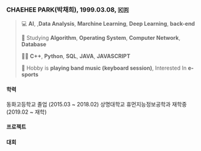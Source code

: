 ### CHAEHEE PARK(박채희), 1999.03.08, 🇰🇷  
> 💻 **AI**, ,**Data Analysis**, **Marchine Learning**, **Deep Learning**, **back-end**
> 
> 📝 Studying **Algorithm**, **Operating System**, **Computer Network**, **Database**
> 
> 👩‍💻 **C++**, **Python**, **SQL**, **JAVA**, **JAVASCRIPT**
> 
> 🎹  Hobby is **playing band music (keyboard session)**, Interested In **e-sports**



#### 학력  
동화고등학교 졸업 (2015.03 ~ 2018.02) 
상명대학교 휴먼지능정보공학과 재학중 (2019.02 ~ 재학)



#### 프로젝트



#### 대회
